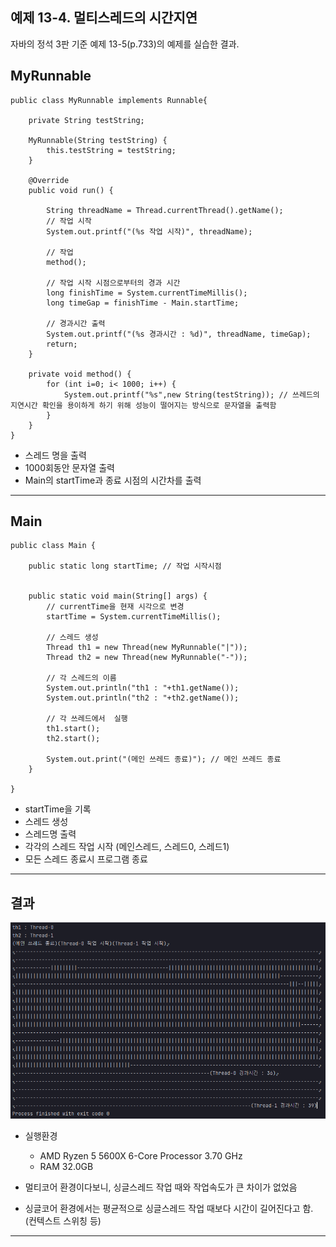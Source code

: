 
## 예제 13-4. 멀티스레드의 시간지연

자바의 정석 3판 기준 예제 13-5(p.733)의 예제를 실습한 결과.

## MyRunnable

```
public class MyRunnable implements Runnable{

    private String testString;

    MyRunnable(String testString) {
        this.testString = testString;
    }

    @Override
    public void run() {

        String threadName = Thread.currentThread().getName();
        // 작업 시작
        System.out.printf("(%s 작업 시작)", threadName);

        // 작업
        method();

        // 작업 시작 시점으로부터의 경과 시간
        long finishTime = System.currentTimeMillis();
        long timeGap = finishTime - Main.startTime;

        // 경과시간 출력
        System.out.printf("(%s 경과시간 : %d)", threadName, timeGap);
        return;
    }

    private void method() {
        for (int i=0; i< 1000; i++) {
            System.out.printf("%s",new String(testString)); // 쓰레드의 지연시간 확인을 용이하게 하기 위해 성능이 떨어지는 방식으로 문자열을 출력함
        }
    }
}
```
- 스레드 명을 출력
- 1000회동안 문자열 출력
- Main의 startTime과 종료 시점의 시간차를 출력

---

## Main

```
public class Main {

    public static long startTime; // 작업 시작시점


    public static void main(String[] args) {
        // currentTime을 현재 시각으로 변경
        startTime = System.currentTimeMillis();

        // 스레드 생성
        Thread th1 = new Thread(new MyRunnable("|"));
        Thread th2 = new Thread(new MyRunnable("-"));

        // 각 스레드의 이름
        System.out.println("th1 : "+th1.getName());
        System.out.println("th2 : "+th2.getName());

        // 각 쓰레드에서  실행
        th1.start();
        th2.start();

        System.out.print("(메인 쓰레드 종료)"); // 메인 쓰레드 종료
    }

}

```
- startTime을 기록
- 스레드 생성
- 스레드명 출력
- 각각의 스레드 작업 시작 (메인스레드, 스레드0, 스레드1)
- 모든 스레드 종료시 프로그램 종료

---

## 결과

![Result2.png](Result2.png)
- 실행환경
  - AMD Ryzen 5 5600X 6-Core Processor 3.70 GHz
  - RAM 32.0GB

- 멀티코어 환경이다보니, 싱글스레드 작업 때와 작업속도가 큰 차이가 없었음
- 싱글코어 환경에서는 평균적으로 싱글스레드 작업 때보다 시간이 길어진다고 함. (컨텍스트 스위칭 등)

---